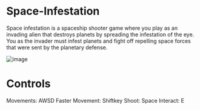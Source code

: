 # Space-Infestation
Space infestation is a spaceship shooter game where you play as an invading alien that destroys planets by spreading the infestation of the eye. You as the invader must infest planets and fight off repelling space forces that were sent by the planetary defense.

![image](https://github.com/user-attachments/assets/f3f191af-f97b-4013-a8b4-08b370f89c54)

# Controls
Movements: AWSD
Faster Movement: Shiftkey
Shoot: Space
Interact: E
